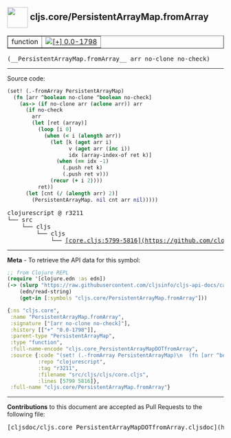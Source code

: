 ## <img width="48px" valign="middle" src="http://i.imgur.com/Hi20huC.png"> cljs.core/PersistentArrayMap.fromArray

 <table border="1">
<tr>

<td>function</td>
<td><a href="https://github.com/cljsinfo/cljs-api-docs/tree/0.0-1798"><img valign="middle" alt="[+] 0.0-1798" src="https://img.shields.io/badge/+-0.0--1798-lightgrey.svg"></a> </td>
</tr>
</table>

 <samp>
(__PersistentArrayMap.fromArray__ arr no-clone no-check)<br>
</samp>

---





Source code:

```clj
(set! (.-fromArray PersistentArrayMap)
  (fn [arr ^boolean no-clone ^boolean no-check]
    (as-> (if no-clone arr (aclone arr)) arr
      (if no-check
        arr
        (let [ret (array)]
          (loop [i 0]
            (when (< i (alength arr))
              (let [k (aget arr i)
                    v (aget arr (inc i))
                    idx (array-index-of ret k)]
                (when (== idx -1)
                  (.push ret k)
                  (.push ret v)))
              (recur (+ i 2))))
          ret))
      (let [cnt (/ (alength arr) 2)]
        (PersistentArrayMap. nil cnt arr nil)))))
```

 <pre>
clojurescript @ r3211
└── src
    └── cljs
        └── cljs
            └── <ins>[core.cljs:5799-5816](https://github.com/clojure/clojurescript/blob/r3211/src/cljs/cljs/core.cljs#L5799-L5816)</ins>
</pre>


---

__Meta__ - To retrieve the API data for this symbol:

```clj
;; from Clojure REPL
(require '[clojure.edn :as edn])
(-> (slurp "https://raw.githubusercontent.com/cljsinfo/cljs-api-docs/catalog/cljs-api.edn")
    (edn/read-string)
    (get-in [:symbols "cljs.core/PersistentArrayMap.fromArray"]))
```

```clj
{:ns "cljs.core",
 :name "PersistentArrayMap.fromArray",
 :signature ["[arr no-clone no-check]"],
 :history [["+" "0.0-1798"]],
 :parent-type "PersistentArrayMap",
 :type "function",
 :full-name-encode "cljs.core_PersistentArrayMapDOTfromArray",
 :source {:code "(set! (.-fromArray PersistentArrayMap)\n  (fn [arr ^boolean no-clone ^boolean no-check]\n    (as-> (if no-clone arr (aclone arr)) arr\n      (if no-check\n        arr\n        (let [ret (array)]\n          (loop [i 0]\n            (when (< i (alength arr))\n              (let [k (aget arr i)\n                    v (aget arr (inc i))\n                    idx (array-index-of ret k)]\n                (when (== idx -1)\n                  (.push ret k)\n                  (.push ret v)))\n              (recur (+ i 2))))\n          ret))\n      (let [cnt (/ (alength arr) 2)]\n        (PersistentArrayMap. nil cnt arr nil)))))",
          :repo "clojurescript",
          :tag "r3211",
          :filename "src/cljs/cljs/core.cljs",
          :lines [5799 5816]},
 :full-name "cljs.core/PersistentArrayMap.fromArray"}

```

---

__Contributions__ to this document are accepted as Pull Requests to the following file:

 <pre>
[cljsdoc/cljs.core_PersistentArrayMapDOTfromArray.cljsdoc](https://github.com/cljsinfo/cljs-api-docs/blob/master/cljsdoc/cljs.core_PersistentArrayMapDOTfromArray.cljsdoc)
</pre>

